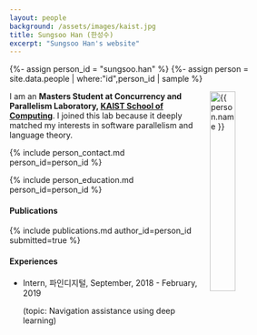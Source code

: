 ```yaml
---
layout: people
background: /assets/images/kaist.jpg
title: Sungsoo Han (한성수)
excerpt: "Sungsoo Han's website"
---
```


{%- assign person_id = "sungsoo.han" %}
{%- assign person = site.data.people | where:"id",person_id | sample %}

<img align="right" style="width: 30%; padding-left: 3%;" src="{{ site.baseurl }}/assets/images/people/sungsoo.han.jpg" alt="{{ person.name }}">

I am an **Masters Student at Concurrency and Parallelism Laboratory, [KAIST School of Computing](https://cs.kaist.ac.kr)**. I joined this lab because it deeply matched my interests in software parallelism and language theory.


{% include person_contact.md person_id=person_id %}


{% include person_education.md person_id=person_id %}


#### Publications

{% include publications.md author_id=person_id submitted=true %}

#### Experiences

- Intern, 파인디지털, September, 2018 - February, 2019

  (topic: Navigation assistance using deep learning)
